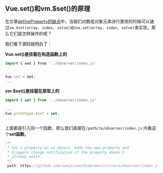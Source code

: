## Vue.set()和vm.$set()的原理

在文章[defineProperty的缺点](./shortcoming_define_property.md)中，当我们对数组对象元素进行更改的时候可以通过`vm.$set(array, index, value)或Vue.set(array, index, value)`来实现，那么它们是怎样操作的呢？

我们看下源码就明白了：

**Vue.set()是挂载在构造函数上的**

```javascript
import { set } from '../observer/index.js'

...
Vue.set = set;
...
```

**vm.$set()是挂载在原型上的**

```javascript
import { set } from '../observer/index.js'

...
Vue.prototype.$set = set;
...
```

上面都是引入同一个函数，那么我们直接在`/path/to/observer/index.js` 内看这个**set函数**。

```javascript
/**
 * Set a property on an object. Adds the new property and
 * triggers change notification if the property doesn't
 * already exist.
 */
 path: https://github.com/vuejs/vue/blob/dev/src/core/observer/index.js
```